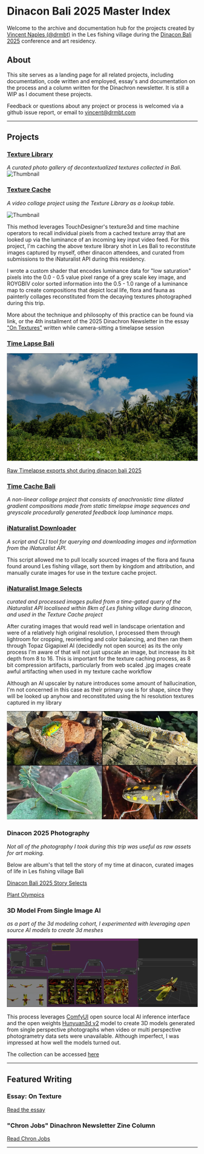 # Dinacon Bali 2025 Master Index

Welcome to the archive and documentation hub for the projects created by [Vincent Naples (@drmbt)](www.drmbt.com) in the Les fishing village during the [Dinacon Bali 2025](https://2025.dinacon.org/) conference and art residency.

## About
This site serves as a landing page for all related projects, including documentation, code written and employed, essay's and documentation on the process and a column written for the Dinachron newsletter. It is still a WIP as I document these projects.

Feedback or questions about any project or process is welcomed via a github issue report, or email to [vincent@drmbt.com](mailto:vincent@drmbt.com) 

---

## Projects  

### [Texture Library](https://photos.app.goo.gl/zmqjz56mBvRjYoAZ6)  
  _A curated photo gallery of decontextualized textures collected in Bali._  
  ![Thumbnail](thumbnails/tex3d.jpg)  


### [Texture Cache](https://photos.app.goo.gl/5fgeBVUMi9ySxDxv9)  
  _A video collage project using the Texture Library as a lookup table._

  ![Thumbnail](thumbnails/tex-gradient.jpg)  

  This method leverages TouchDesigner's texture3d and time machine operators to recall individual pixels from a cached texture array that are looked up via the luminance of an incoming key input video feed. For this project, I'm caching the above texture library shot in Les Bali to reconstitute images captured by myself, other dinacon attendees, and curated from submissions to the iNaturalist API during this residency.

  I wrote a custom shader that encodes luminance data for "low saturation" pixels into the 0.0 - 0.5 value pixel range of a grey scale key image, and ROYGBIV color sorted information into the 0.5 - 1.0 range of a luminance map to create compositions that depict local life, flora and fauna as painterly collages reconstituted from the decaying textures photographed during this trip.

  More about the technique and philosophy of this practice can be found via link, or the 4th installment of the 2025 Dinachron Newsletter in the essay ["On Textures"](./docs/On-Textures.md) written while camera-sitting a timelapse session


### [Time Lapse Bali](./Time-Lapse-Bali/)  
  ![Thumbnail](thumbnails/timelapse.jpg)  

  [Raw Timelapse exports shot during dinacon bali 2025](https://photos.app.goo.gl/9DSYiJyWBQaMnbCb9)  

### [Time Cache Bali](./Time-Cache-Bali/)    
  _A non-linear collage project that consists of anachronistic time dilated gradient compositions made from static timelapse image sequences and greyscale procedurally generated feedback loop luminance maps._ 

### [iNaturalist Downloader](https://github.com/drmbt/iNaturalist-downloader)    
  _A script and CLI tool for querying and downloading images and information from the iNaturalist API._

  This script allowed me to pull locally sourced images of the flora and fauna found around Les fishing village, sort them by kingdom and attribution, and manually curate images for use in the texture cache project.

### [iNaturalist Image Selects](https://photos.app.goo.gl/2sU4z2tfgWMhbDni6)  
  _curated and processed images pulled from a time-gated query of the iNaturalist API localiseed within 8km of Les fishing village during dinacon, and used in the Texture Cache project_
  
  After curating images that would read well in landscape orientation and were of a relatively high original resolution, I processed them through lightroom for cropping, reorienting and color balancing, and then ran them through Topaz Gigapixel AI (decidedly not open source) as its the only process I'm aware of that will not just upscale an image, but increase its bit depth from 8 to 16. This is important for the texture caching process, as 8 bit compression artifacts, particularly from web scaled .jpg images create awful artifacting when used in my texture cache workflow

  Although an AI upscaler by nature introduces some amount of hallucination, I'm not concerned in this case as their primary use is for shape, since they will be looked up anyhow and reconstituted using the hi resolution textures captured in my library 

  ![Thumbnail](thumbnails/iNaturalist.jpg)

### Dinacon 2025 Photography  

  _Not all of the photography I took during this trip was useful as raw assets for art making._  

  Below are album's that tell the story of my time at dinacon, curated images of life in Les fishing village Bali  

  [Dinacon Bali 2025 Story Selects](https://photos.app.goo.gl/xhbz6ERDyrVhF7Vd6)

  [Plant Olympics](https://photos.app.goo.gl/HKRcKAJaw3vcxCg67)  

### 3D Model From Single Image AI
  _as a part of the 3d modeling cohort, I experimented with leveraging open source AI models to create 3d meshes_

  ![Thumbnail](thumbnails/3d-model-from-single-image-AI.jpg)  

  This process leverages [ComfyUI](https://www.comfy.org/) open source local AI inference interface and the open weights [Hunyuan3d v2](https://hunyuan-3d.com/) model to create 3D models generated from single perspective photographs when video or multi perspective photogrametry data sets were unavailable. Although imperfect, I was impressed at how well the models turned out.

  The collection can be accessed [here](https://drive.google.com/drive/folders/1MnnwmTJcS1NHYoNZ0laKhD3mYq3bygjI?usp=sharing)

---

## Featured Writing

### Essay: On Texture
[Read the essay](./docs/On-Textures.md)

### "Chron Jobs" Dinachron Newsletter Zine Column
[Read Chron Jobs](./docs/Chron-Jobs.md)

---

